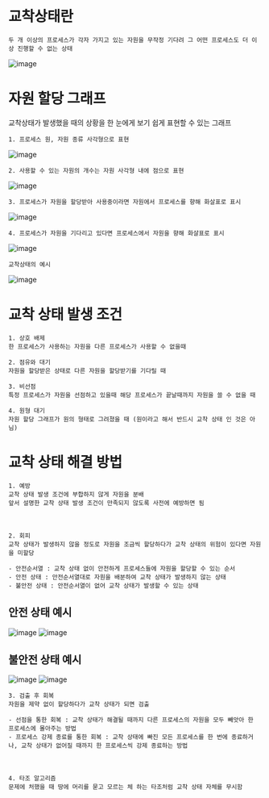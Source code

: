 # 교착상태란
    두 개 이상의 프로세스가 각자 가지고 있는 자원을 무작정 기다려 그 어떤 프로세스도 더 이상 진행할 수 없는 상태

![image](https://github.com/user-attachments/assets/a431b3a1-4244-4790-af68-6860069876db)

# 자원 할당 그래프
교착상태가 발생했을 때의 상황을 한 눈에게 보기 쉽게 표현할 수 있는 그래프

    1. 프로세스 원, 자원 종류 사각형으로 표현

![image](https://github.com/user-attachments/assets/5921093b-543b-4946-a9da-4b86f8d125be)

    2. 사용할 수 있는 자원의 개수는 자원 사각형 내에 점으로 표현

![image](https://github.com/user-attachments/assets/8198a297-550f-404f-a146-82b39fbe5c47)

    3. 프로세스가 자원을 할당받아 사용중이라면 자원에서 프로세스를 향해 화살표로 표시 

![image](https://github.com/user-attachments/assets/7b58b6fc-f326-470d-b1c4-0fd3db72b4d8)

    4. 프로세스가 자원을 기다리고 있다면 프로세스에서 자원을 향해 화살표로 표시

![image](https://github.com/user-attachments/assets/7054f17b-e885-4b2f-9eba-ec64075ce64b)

    교착상태의 예시

![image](https://github.com/user-attachments/assets/88c3fd59-225e-45cf-b9c1-c53c9252dcfe)

# 교착 상태 발생 조건

    1. 상호 배제
    한 프로세스가 사용하는 자원을 다른 프로세스가 사용할 수 없을때

    2. 점유와 대기
    자원을 할당받은 상태로 다른 자원을 할당받기를 기다릴 때

    3. 비선점
    특정 프로세스가 자원을 선점하고 있을때 해당 프로세스가 끝날때까지 자원을 쓸 수 없을 때

    4. 원형 대기
    자원 할당 그래프가 원의 형태로 그려졌을 때 (원이라고 해서 반드시 교착 상태 인 것은 아님)

# 교착 상태 해결 방법
    1. 예방
    교착 상태 발생 조건에 부합하지 않게 자원을 분배
    앞서 설명한 교착 상태 발생 조건이 만족되지 않도록 사전에 예방하면 됨　    
　
 
    2. 회피
    교착 상태가 발생하지 않을 정도로 자원을 조금씩 할당하다가 교착 상태의 위험이 있다면 자원을 미할당

    - 안전순서열 : 교착 상태 없이 안전하게 프로세스들에 자원을 할당할 수 있는 순서 
    - 안전 상태 : 안전순서열대로 자원을 배분하여 교착 상태가 발생하지 않는 상태
    - 불안전 상태 : 안전순서열이 없어 교착 상태가 발생할 수 있는 상태

## 안전 상태 예시
![image](https://github.com/user-attachments/assets/4a01fb4a-5c8d-484d-9cef-b75338109941)
![image](https://github.com/user-attachments/assets/bfd1f560-2dcb-4eee-a295-2da98361338f)

## 불안전 상태 예시
![image](https://github.com/user-attachments/assets/a1aa81b4-8cc6-4bb8-9375-91da1439060c)
![image](https://github.com/user-attachments/assets/61e559dd-3e28-4e8d-a355-2692a3b087cd)

    3. 검출 후 회복
    자원을 제약 없이 할당하다가 교착 상태가 되면 검출

    - 선점을 통한 회복 : 교착 상태가 해결될 때까지 다른 프로세스의 자원을 모두 빼앗아 한 프로세스에 몰아주는 방법
    - 프로세스 강제 종료를 통한 회복 : 교착 상태에 빠진 모든 프로세스를 한 번에 종료하거나, 교착 상태가 없어질 때까지 한 프로세스씩 강제 종료하는 방법
　

    4. 타조 알고리즘
    문제에 처했을 때 땅에 머리를 묻고 모르는 체 하는 타조처럼 교착 상태 자체를 무시함
